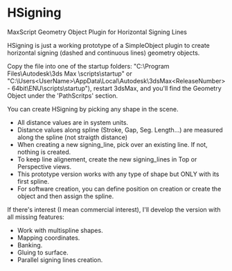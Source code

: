 # HSigning
MaxScript Geometry Object Plugin for Horizontal Signing Lines

HSigning is just a working prototype of a SimpleObject plugin to create horizontal signing (dashed and continuous lines) geometry objects.

Copy the file into one of the startup folders:
"C:\Program Files\Autodesk\3ds Max <ReleaseNumber>\scripts\startup"
or
"C:\Users\<UserName>\AppData\Local\Autodesk\3dsMax\<ReleaseNumber> - 64bit\ENU\scripts\startup"),
restart 3dsMax, and you'll find the Geometry Object under the 'PathScritps' section.
  
  You can create HSigning by picking any shape in the scene.

- All distance values are in system units.
- Distance values along spline (Stroke, Gap, Seg. Length...) are measured along the spline (not straigth distance)
- When creating a new signing_line, pick over an existing line. If not, nothing is created.
- To keep line alignement, create the new signing_lines in Top or Perspective views.
- This prototype version works with any type of shape but ONLY with its first spline.
- For software creation, you can define position on creation or create the object and then assign the spline.

If there's interest (I mean commercial interest), I'll develop the version with all missing features:

- Work with multispline shapes.
- Mapping coordinates.
- Banking.
- Gluing to surface.
- Parallel signing lines creation.
